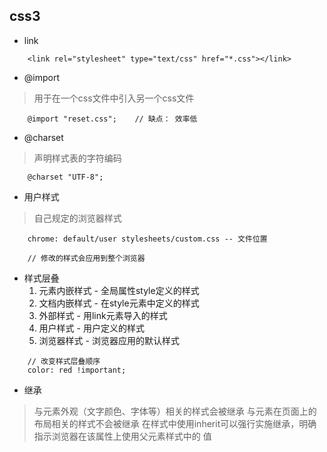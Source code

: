## css3

- link
```
    <link rel="stylesheet" type="text/css" href="*.css"></link>
```

- @import
> 用于在一个css文件中引入另一个css文件
```
    @import "reset.css";    // 缺点： 效率低
```

- @charset
> 声明样式表的字符编码
```
    @charset "UTF-8";
```

- 用户样式
> 自己规定的浏览器样式
```
    chrome: default/user stylesheets/custom.css -- 文件位置

    // 修改的样式会应用到整个浏览器
```

- 样式层叠
    1. 元素内嵌样式 - 全局属性style定义的样式
    2. 文档内嵌样式 - 在style元素中定义的样式
    3. 外部样式 - 用link元素导入的样式
    4. 用户样式 - 用户定义的样式
    5. 浏览器样式 - 浏览器应用的默认样式
```
    // 改变样式层叠顺序
    color: red !important;
```

- 继承
> 与元素外观（文字颜色、字体等）相关的样式会被继承
> 与元素在页面上的布局相关的样式不会被继承
> 在样式中使用inherit可以强行实施继承，明确指示浏览器在该属性上使用父元素样式中的 值